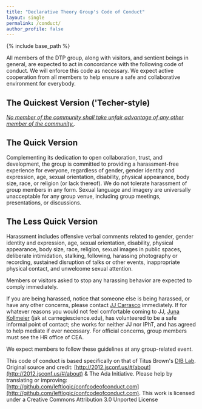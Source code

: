 ```yaml
---
title: "Declarative Theory Group's Code of Conduct"
layout: single
permalink: /conduct/
author_profile: false
---
```


{% include base_path %}

All members of the DTP group, along with visitors, and sentient beings in general, are expected to act in concordance with the following code of conduct. We will enforce this code as necessary. We expect active cooperation from all members to help ensure a safe and collaborative environment for everybody.

## The Quickest Version ('Techer-style)
[*No member of the community shall take unfair advantage of any other member of the community.*](http://www.admissions.caltech.edu/content/honor-code).

## The Quick Version
Complementing its dedication to open collaboration, trust, and development, the group is committed to providing a harassment-free experience for everyone, regardless of gender, gender identity and expression, age, sexual orientation, disability, physical appearance, body size, race, or religion (or lack thereof). We do not tolerate harassment of group members in any form. Sexual language and imagery are universally unacceptable for any group venue, including group meetings, presentations, or discussions.

## The Less Quick Version
Harassment includes offensive verbal comments related to gender, gender identity and expression, age, sexual orientation, disability, physical appearance, body size, race, religion, sexual images in public spaces, deliberate intimidation, stalking, following, harassing photography or recording, sustained disruption of talks or other events, inappropriate physical contact, and unwelcome sexual attention.

Members or visitors asked to stop any harassing behavior are expected to comply immediately.

If you are being harassed, notice that someone else is being harassed, or have any other concerns, please contact [JJ Carrasco](mailto:john-joseph.carrasco@ipht.fr) immediately. If for whatever reasons you would not feel comfortable coming to JJ,  [Juna Kollmeier](https://carnegiescience.edu/scientist/juna-kollmeier) (jak at carnegiescience.edu), has volunteered to be a safe informal point of contact;  she works for neither JJ nor IPhT, and has agreed to help mediate if ever necessary. For official concerns, group members must see the HR office of CEA.

We expect members to follow these guidelines at any group-related event.

This code of conduct is based specifically on that of Titus Brown's [DIB Lab](http://ivory.idyll.org/lab/coc.html). Original source and credit: [http://2012.jsconf.us/#/about](http://2012.jsconf.us/#/about) & The Ada Initiative. Please help by translating or improving: [http://github.com/leftlogic/confcodeofconduct.com](http://github.com/leftlogic/confcodeofconduct.com).  This work is licensed under a Creative Commons Attribution 3.0 Unported License
